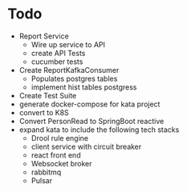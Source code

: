 # Todo

* Report Service
  * Wire up service to API
  * create API Tests
  * cucumber tests
* Create ReportKafkaConsumer
  * Populates postgres tables
  * implement hist tables postgress
* Create Test Suite
* generate docker-compose for kata project
* convert to K8S
* Convert PersonRead to SpringBoot reactive
* expand kata to include the following tech stacks
  * Drool rule engine
  * client service with circuit breaker
  * react front end 
  * Websocket broker
  * rabbitmq
  * Pulsar
	
